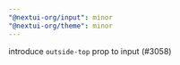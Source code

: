 ```yaml
---
"@nextui-org/input": minor
"@nextui-org/theme": minor 
---
```


introduce `outside-top` prop to input (#3058)